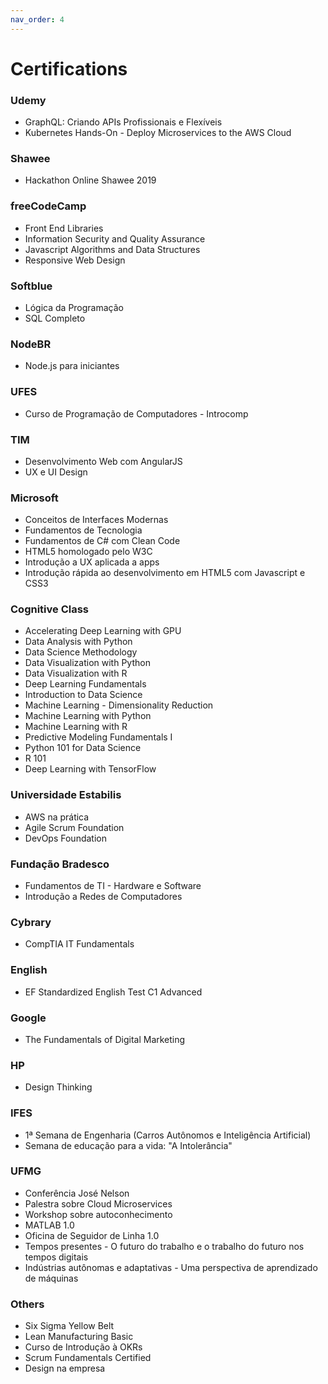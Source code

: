 ```yaml
---
nav_order: 4
---
```


# Certifications

### Udemy
- GraphQL: Criando APIs Profissionais e Flexíveis
- Kubernetes Hands-On - Deploy Microservices to the AWS Cloud

### Shawee
- Hackathon Online Shawee 2019

### freeCodeCamp
- Front End Libraries
- Information Security and Quality Assurance
- Javascript Algorithms and Data Structures
- Responsive Web Design

### Softblue
- Lógica da Programação
- SQL Completo

### NodeBR
- Node.js para iniciantes

### UFES
- Curso de Programação de Computadores - Introcomp

### TIM
- Desenvolvimento Web com AngularJS
- UX e UI Design

### Microsoft
- Conceitos de Interfaces Modernas
- Fundamentos de Tecnologia
- Fundamentos de C# com Clean Code
- HTML5 homologado pelo W3C
- Introdução a UX aplicada a apps
- Introdução rápida ao desenvolvimento em HTML5 com Javascript e CSS3

### Cognitive Class
- Accelerating Deep Learning with GPU
- Data Analysis with Python
- Data Science Methodology
- Data Visualization with Python
- Data Visualization with R
- Deep Learning Fundamentals
- Introduction to Data Science
- Machine Learning - Dimensionality Reduction
- Machine Learning with Python
- Machine Learning with R
- Predictive Modeling Fundamentals I
- Python 101 for Data Science
- R 101
- Deep Learning with TensorFlow

### Universidade Estabilis
- AWS na prática
- Agile Scrum Foundation
- DevOps Foundation

### Fundação Bradesco
- Fundamentos de TI - Hardware e Software
- Introdução a Redes de Computadores

### Cybrary
- CompTIA IT Fundamentals

### English
- EF Standardized English Test C1 Advanced

### Google
- The Fundamentals of Digital Marketing

### HP
- Design Thinking

### IFES
- 1ª Semana de Engenharia (Carros Autônomos e Inteligência Artificial)
- Semana de educação para a vida: "A Intolerância"

### UFMG
- Conferência José Nelson
- Palestra sobre Cloud Microservices
- Workshop sobre autoconhecimento
- MATLAB 1.0
- Oficina de Seguidor de Linha 1.0
- Tempos presentes - O futuro do trabalho e o trabalho do futuro nos tempos digitais
- Indústrias autônomas e adaptativas - Uma perspectiva de aprendizado de máquinas

### Others
- Six Sigma Yellow Belt
- Lean Manufacturing Basic
- Curso de Introdução à OKRs
- Scrum Fundamentals Certified
- Design na empresa
